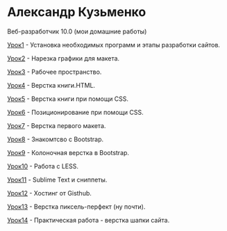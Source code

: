 

# Александр Кузьменко
Веб-разработчик 10.0 (мои домашние работы)

[Урок1](https://purplejam.github.io/lesson_1/ "ДЗ1") - Установка необходимых программ и этапы разработки сайтов.

[Урок2](https://purplejam.github.io/lesson_2/ "ДЗ2") - Нарезка графики для макета.

[Урок3](https://purplejam.github.io/lesson_3/ "ДЗ3") - Рабочее пространство.

[Урок4](https://purplejam.github.io/lesson_4/ "ДЗ4") - Верстка книги.HTML.

[Урок5](https://purplejam.github.io/lesson_5/ "ДЗ5") - Верстка книги при помощи  CSS.

[Урок6](https://purplejam.github.io/lesson_6/ "ДЗ6") - Позиционирование при помощи CSS.

[Урок7](https://purplejam.github.io/lesson_7 "ДЗ7") - Верстка первого макета.

[Урок8](https://purplejam.github.io/lesson_8/ "ДЗ8") - Знакомтсво с Bootstrap.

[Урок9](https://purplejam.github.io/lesson_9/ "ДЗ9") - Колоночная верстка в Bootstrap.

[Урок10](https://purplejam.github.io/lesson_10/ "ДЗ10") - Работа с LESS.

[Урок11](https://purplejam.github.io/lesson_11/ "ДЗ11") - Sublime Text и сниппеты.

[Урок12](https://purplejam.github.io/ "ДЗ12") - Хостинг от Gisthub.

[Урок13](https://purplejam.github.io/lessons_13/ "ДЗ13") - Верстка пиксель-перфект (ну почти).

[Урок14](https://purplejam.github.io/lessons_14/ "ДЗ14") - Практическая работа - верстка шапки сайта. 






